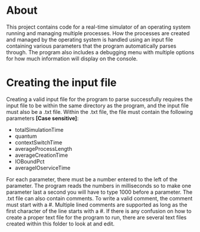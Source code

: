 # **About**
This project contains code for a real-time simulator of an operating system running and managing multiple processes. How the processes are created and managed by the operating system is handled using an input file containing various parameters that the program automatically parses through. The program also includes a debugging menu with multiple options for how much information will display on the console.

# **Creating the input file**
Creating a valid input file for the program to parse successfully requires the input file to be within the same directory as the program, and the input file must also be a .txt file. Within the .txt file, the file must contain the following parameters **[Case sensitive]**:
- totalSimulationTime
- quantum
- contextSwitchTime
- averageProcessLength
- averageCreationTime
- IOBoundPct
- averageIOserviceTime

For each parameter, there must be a number entered to the left of the parameter. The program reads the numbers in milliseconds so to make one parameter last a second you will have to type 1000 before a parameter. The .txt file can also contain comments. To write a valid comment, the comment must start with a #. Multiple lined comments are supported as long as the first character of the line starts with a #. If there is any confusion on how to create a proper text file for the program to run, there are several text files created within this folder to look at and edit.
